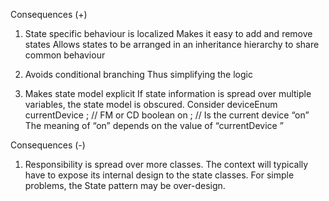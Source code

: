 Consequences (+)

1. State specific behaviour is localized
Makes it easy to add and remove states
Allows states to be arranged in an inheritance hierarchy to share
common behaviour

2. Avoids conditional branching
Thus simplifying the logic

3. Makes state model explicit
If state information is spread over multiple variables, the state
model is obscured. Consider
deviceEnum currentDevice ; // FM or CD
boolean on ; // Is the current device “on”
The meaning of “on” depends on the value of “currentDevice ”

Consequences (-)

1. Responsibility is spread over more classes.
The context will typically have to expose its internal design to the
state classes.
For simple problems, the State pattern may be over-design.